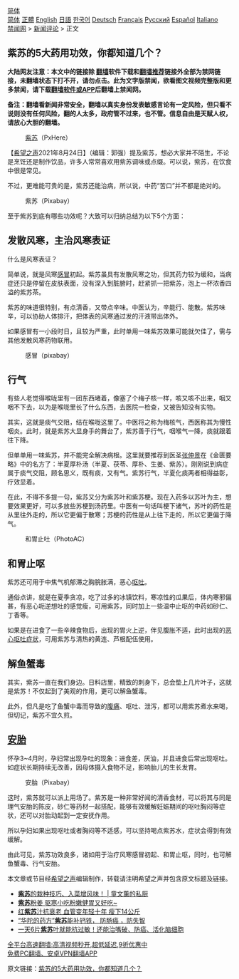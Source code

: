  <!-- 面包屑导航 --> <div class="breadcrumb"><!-- GTranslate: https://gtranslate.io/ -->  <div class="switcher notranslate">  <div class="selected">  <a href="#" onclick="return false;"> 简体</a>  </div>  <div class="option">  <a href="https://www.bannedbook.org" onclick="doGTranslate('zh-CN|zh-CN');jQuery('div.switcher div.selected a').html(jQuery(this).html());return false;" title="简体中文" class="nturl selected"> 简体</a>  <a href="https://www.bannedbook.org/zh-tw/" onclick="doGTranslate('zh-CN|zh-TW');jQuery('div.switcher div.selected a').html(jQuery(this).html());return false;" title="繁體中文" class="nturl"> 正體</a>  <a href="https://www.bannedbook.org/en/" onclick="doGTranslate('zh-CN|en');jQuery('div.switcher div.selected a').html(jQuery(this).html());return false;" title="English" class="nturl"> English</a>  <a href="https://www.bannedbook.org/ja/" onclick="doGTranslate('zh-CN|ja');jQuery('div.switcher div.selected a').html(jQuery(this).html());return false;" title="日本語" class="nturl"> 日語</a>  <a href="https://www.bannedbook.org/ko/" onclick="doGTranslate('zh-CN|ko');jQuery('div.switcher div.selected a').html(jQuery(this).html());return false;" title="한국어" class="nturl"> 한국어</a>  <a href="https://www.bannedbook.org/de/" onclick="doGTranslate('zh-CN|de');jQuery('div.switcher div.selected a').html(jQuery(this).html());return false;" title="Deutsch" class="nturl"> Deutsch</a>  <a href="https://www.bannedbook.org/fr/" onclick="doGTranslate('zh-CN|fr');jQuery('div.switcher div.selected a').html(jQuery(this).html());return false;" title="Français" class="nturl"> Français</a>  <a href="https://www.bannedbook.org/ru/" onclick="doGTranslate('zh-CN|ru');jQuery('div.switcher div.selected a').html(jQuery(this).html());return false;" title="Русский" class="nturl"> Русский</a>  <a href="https://www.bannedbook.org/es/" onclick="doGTranslate('zh-CN|es');jQuery('div.switcher div.selected a').html(jQuery(this).html());return false;" title="Español" class="nturl"> Español</a>  <a href="https://www.bannedbook.org/it/" onclick="doGTranslate('zh-CN|it');jQuery('div.switcher div.selected a').html(jQuery(this).html());return false;" title="Italiano" class="nturl"> Italiano</a>  </div>  </div>      <div class='breadcrumb-sub'><!-- Breadcrumb NavXT 6.3.0 --> <a href="https://www.bannedbook.org/" class="home">禁闻网</a> &gt; <a href="https://www.bannedbook.org/bnews/comments/" class="category">新闻评论</a> &gt; 正文</div></div><h2>紫苏的5大药用功效，你都知道几个？</h2> <p class="notice"><b>大陆网友注意：本文中的链接除 <a href="https://github.com/bannedbook/fanqiang" >翻墙</a>软件下载和<a href="https://github.com/killgcd/justmysocks/blob/master/README.md">翻墙推荐</a>链接外全部为禁网链接，未翻墙状态下打不开，请勿点击。此为文字版禁闻，欲看图文视频完整版和更多禁闻，请下载<a href="https://github.com/bannedbook/fanqiang">翻墙软件或APP</a>后翻墙上禁闻网。</p><p>备注：翻墙看新闻非常安全，翻墙以真实身份发表敏感言论有一定风险，但只看不说则没有任何风险，翻的人太多，政府管不过来，也不管。信息自由是天赋人权，请放心大胆的翻墙。</b></p>  <div class="entry"> <figure> <p><figcaption><a href="https://www.bannedbook.org/bnews/tag/%E7%B4%AB%E8%8B%8F/" class="st_tag internal_tag" rel="tag" title="标签 紫苏 下的日志">紫苏</a>（PxHere）</figcaption></figure> <p>【<span class='wp_keywordlink_affiliate'><a href="https://www.soundofhope.org" title="希望之声" target="_blank">希望之声</a></span>2021年8月24日】（编辑：郭强）提及紫苏，想必大家并不陌生，不论是烹饪还是制作饮品，许多人常常喜欢用紫苏调味或点缀。可以说，紫苏，在饮食中很是常见。</p> <p>不过，更难能可贵的是，紫苏还能治病，所以说，中药“苦口”并不都是绝对的。</p> <figure><figcaption>紫苏（Pixabay）</figcaption></figure> <p>至于紫苏到底有哪些功效呢？大致可以归纳总结为以下5个方面：</p> <h2>发散风寒，主治风寒表证</h2> <p>什么是风寒表证？</p> <p>简单说，就是风寒<a href="https://www.bannedbook.org/bnews/tag/%E6%84%9F%E5%86%92/" class="st_tag internal_tag" rel="tag" title="标签 感冒 下的日志">感冒</a>初起。紫苏虽具有发散风寒之功，但其药力较为缓和，当病症还只是停留在皮肤表面，没有深入到脏腑时，赶紧抓一把紫苏，泡上一杯浓香四溢的紫苏茶。</p>  <p>紫苏的味道很特别，有点清香，又带点辛味。中医认为，辛能行、能散。紫苏味辛，可以协助人体排汗，把体表的风寒通过发的汗液带出体外。</p> <p>如果感冒有一小段时日，且较为严重，此时单用一味紫苏效果可能就欠佳了，需与其他发散风寒药物联用。</p> <figure><figcaption>感冒（pixabay）</figcaption></figure> <h2>行气</h2> <p>有些人老觉得喉咙里有一团东西堵着，像塞了个梅子核一样，咳又咳不出来，咽又咽不下去，以为是喉咙里长了什么东西，去医院一检查，又被告知没有实物。</p> <p>其实，这就是痰气交阻，结在喉咙这里了。中医将之称为梅核气，西医称其为慢性咽炎。此时，就是紫苏大显身手的舞台了，紫苏善于行气，咽喉气一降，痰就跟着往下降。</p> <p>但单单用一味紫苏，并不能完全解决病根。这里就要推荐到医圣<a href="https://www.bannedbook.org/bnews/tag/%E5%BC%A0%E4%BB%B2%E6%99%AF/" class="st_tag internal_tag" rel="tag" title="标签 张仲景 下的日志">张仲景</a>在《金匮要略》中的名方了：半夏厚朴汤（半夏、茯苓、厚朴、生姜、紫苏）。刚刚说到病症属于痰气交阻，顾名思义，既有痰，又有气。紫苏行气，半夏化痰两者相得益彰，疗效显着。</p>  <p>在此，不得不多提一句，紫苏又分为紫苏叶和紫苏梗。现在入药多以苏叶为主，想要效果更好，可以多放些苏梗到汤药里。中医有一句话叫梗下诸气，苏叶的药性是从里往外走的，所以它更偏于散寒；苏梗的药性是从上往下走的，所以它更偏于降气。</p> <figure><figcaption>和胃止吐（PhotoAC）</figcaption></figure> <h2>和胃止呕</h2> <p>紫苏还可用于中焦气机郁滞之胸脘胀满，恶心<a href="https://www.bannedbook.org/bnews/tag/%E5%91%95%E5%90%90/" class="st_tag internal_tag" rel="tag" title="标签 呕吐 下的日志">呕吐</a>。</p> <p>通俗点讲，就是在夏季贪凉，吃了过多的冰镇饮料，寒凉性的瓜果后，体内寒邪偏甚，有恶心呃逆想吐的感觉瘦，可用紫苏，同时加上一些温中止呕的中药如砂仁、丁香等。</p> <p>如果是在进食了一些辛辣食物后，出现的胃火上逆，伴见腹胀不适，此时出现的<a href="https://www.bannedbook.org/bnews/tag/%E6%81%B6%E5%BF%83%E5%91%95%E5%90%90/" class="st_tag internal_tag" rel="tag" title="标签 恶心呕吐 下的日志">恶心呕吐</a><a href="https://www.bannedbook.org/bnews/tag/%E7%97%87%E7%8A%B6/" class="st_tag internal_tag" rel="tag" title="标签 症状 下的日志">症状</a>，可用紫苏与清热的黄连、芦根配伍使用。</p> <h2>解鱼蟹毒</h2> <p>其实，紫苏一直在我们身边。日料店里，精致的刺身下，总会垫上几片叶子，这就是紫苏！不仅起到了美观的作用，更可以解鱼蟹毒。</p>  <p>此外，但凡是吃了鱼蟹中毒而导致的<a href="https://www.bannedbook.org/bnews/tag/%e8%85%b9%e7%97%9b/" class="st_tag internal_tag" rel="tag" title="标签 腹痛 下的日志">腹痛</a>、呕吐、泄泻，都可以用紫苏煮水来喝，但切记，紫苏不宜久煎。</p> <h2><a href="https://www.bannedbook.org/bnews/tag/%E5%AE%89%E8%83%8E/" class="st_tag internal_tag" rel="tag" title="标签 安胎 下的日志">安胎</a></h2> <p>怀孕3~4月时，孕妇常出现孕吐的现象：进食差，厌油，并且进食后常出现呕吐。如症状长期持续无改善，因母体摄入食物不足，影响胎儿的生长发育。</p> <figure><figcaption>安胎（Pixabay）</figcaption></figure> <p>这时，紫苏就可以派上用场了。紫苏是一种非常好闻的清香食材，可以将其与同是理气安胎的陈皮，砂仁等药材一起搭配，能够有效缓解妊娠期间的呕吐胸闷等症状，还可以对胎动起到一定安抚作用。</p> <p>所以孕妇如果出现呕吐或者胸闷等不适感，可以坚持喝点紫苏水，症状会得到有效缓解。</p> <p>由此可见，紫苏功效良多，诸如用于治疗风寒感冒初起、和胃止呕，同时，也可解鱼蟹毒、行气安胎。</p>  <p>本文章或节目经<a href="https://www.bannedbook.org/bnews/tag/%e5%b8%8c%e6%9c%9b%e4%b9%8b%e5%a3%b0/" class="st_tag internal_tag" rel="tag" title="标签 希望之声 下的日志">希望之声</a>编辑制作，转载请注明希望之声并包含原文标题及链接。 </p> <ul class='op-related-articles' title='相关阅读'> <li><a href='https://www.bannedbook.org/bnews/taiwannews/20210817/1607993.html' target='_blank'><b>紫苏</b>的栽种技巧、入菜增风味！ | 童文薫的私厨</a></li> <li><a href='https://www.bannedbook.org/bnews/lifebaike/20201104/1425660.html' target='_blank'><b>紫苏</b>粉姜 驱寒小吃粉嫩健胃又好吃~</a></li> <li><a href='https://www.bannedbook.org/bnews/health/20200903/1390190.html' target='_blank'>红<b>紫苏</b>汁抗衰老 血管变年轻十年 瘦下14公斤</a></li> <li><a href='https://www.bannedbook.org/bnews/health/20200831/1388588.html' target='_blank'>“华陀的药方”<b>紫苏</b>能补钙铁， 防肠癌 ，防失智</a></li> <li><a href='https://www.bannedbook.org/bnews/health/20200831/1388569.html' target='_blank'>一天6片<b>紫苏</b>叶就能抗过敏！还能治嘴破、防癌、活化脑细胞</a></li> </ul> <p class="texttj"> <a href="https://github.com/bannedbook/fanqiang/wiki/V2ray%E6%9C%BA%E5%9C%BA" target="_blank">全平台高速翻墙:高清视频秒开,超低延迟,9折优惠中</a><br/> <a href="https://github.com/bannedbook/fanqiang/wiki/%E7%A6%81%E9%97%BB%E7%BD%91%E5%AE%89%E5%8D%93%E7%BF%BB%E5%A2%99%E6%96%B0%E9%97%BBAPP" target="_blank">免费PC翻墙、安卓VPN翻墙APP</a></p><p>原文链接：<a class="src_link"  href="https://www.soundofhope.org/post/537596" target="_blank">紫苏的5大药用功效，你都知道几个？</a></p><a name='sharetosocial'></a>  <div style="margin-bottom:5px;padding-bottom:5px;clear:both"> <div id="archive-pix-1" class="banner-ads"> <!-- AuctionX Display platform tag START --> <div id="26318x728x90x621x_ADSLOT2" clicktrack="%%CLICK_URL_ESC%%"></div> <!-- AuctionX Display platform tag END --> </div> <div id="archive-pix-2" class="banner-ads"> <!-- AuctionX Display platform tag START --> <div id="26315x300x250x621x_ADSLOT2" clicktrack="%%CLICK_URL_ESC%%"></div> <!-- AuctionX Display platform tag END --> </div> </div>  <div id="archive-pix-1" class="banner-ads"> <!-- AuctionX Display platform tag START --> <div id="26318x728x90x621x_ADSLOT3" clicktrack="%%CLICK_URL_ESC%%"></div> <!-- AuctionX Display platform tag END --> </div> </div><!--END ENTRY--> 